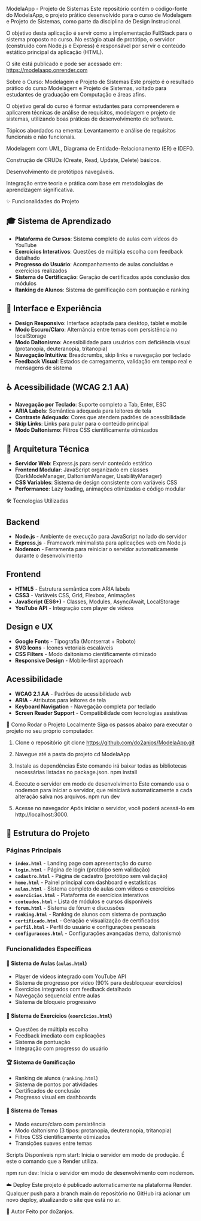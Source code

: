 ModelaApp - Projeto de Sistemas
Este repositório contém o código-fonte do ModelaApp, o projeto prático desenvolvido para o curso de Modelagem e Projeto de Sistemas, como parte da disciplina de Design Instrucional.

O objetivo desta aplicação é servir como a implementação FullStack para o sistema proposto no curso. No estágio atual de protótipo, o servidor (construído com Node.js e Express) é responsável por servir o conteúdo estático principal da aplicação (HTML).

O site está publicado e pode ser acessado em: https://modelaapp.onrender.com

Sobre o Curso: Modelagem e Projeto de Sistemas
Este projeto é o resultado prático do curso Modelagem e Projeto de Sistemas, voltado para estudantes de graduação em Computação e áreas afins.

O objetivo geral do curso é formar estudantes para compreenderem e aplicarem técnicas de análise de requisitos, modelagem e projeto de sistemas, utilizando boas práticas de desenvolvimento de software.

Tópicos abordados na ementa:
Levantamento e análise de requisitos funcionais e não funcionais.

Modelagem com UML, Diagrama de Entidade-Relacionamento (ER) e IDEF0.

Construção de CRUDs (Create, Read, Update, Delete) básicos.

Desenvolvimento de protótipos navegáveis.

Integração entre teoria e prática com base em metodologias de aprendizagem significativa.

✨ Funcionalidades do Projeto

## 🎓 **Sistema de Aprendizado**
- **Plataforma de Cursos**: Sistema completo de aulas com vídeos do YouTube
- **Exercícios Interativos**: Questões de múltipla escolha com feedback detalhado
- **Progresso do Usuário**: Acompanhamento de aulas concluídas e exercícios realizados
- **Sistema de Certificação**: Geração de certificados após conclusão dos módulos
- **Ranking de Alunos**: Sistema de gamificação com pontuação e ranking

## 🎨 **Interface e Experiência**
- **Design Responsivo**: Interface adaptada para desktop, tablet e mobile
- **Modo Escuro/Claro**: Alternância entre temas com persistência no localStorage
- **Modo Daltonismo**: Acessibilidade para usuários com deficiência visual (protanopia, deuteranopia, tritanopia)
- **Navegação Intuitiva**: Breadcrumbs, skip links e navegação por teclado
- **Feedback Visual**: Estados de carregamento, validação em tempo real e mensagens de sistema

## ♿ **Acessibilidade (WCAG 2.1 AA)**
- **Navegação por Teclado**: Suporte completo a Tab, Enter, ESC
- **ARIA Labels**: Semântica adequada para leitores de tela
- **Contraste Adequado**: Cores que atendem padrões de acessibilidade
- **Skip Links**: Links para pular para o conteúdo principal
- **Modo Daltonismo**: Filtros CSS cientificamente otimizados

## 🔧 **Arquitetura Técnica**
- **Servidor Web**: Express.js para servir conteúdo estático
- **Frontend Modular**: JavaScript organizado em classes (DarkModeManager, DaltonismManager, UsabilityManager)
- **CSS Variables**: Sistema de design consistente com variáveis CSS
- **Performance**: Lazy loading, animações otimizadas e código modular

🛠️ Tecnologias Utilizadas

## **Backend**
- **Node.js** - Ambiente de execução para JavaScript no lado do servidor
- **Express.js** - Framework minimalista para aplicações web em Node.js
- **Nodemon** - Ferramenta para reiniciar o servidor automaticamente durante o desenvolvimento

## **Frontend**
- **HTML5** - Estrutura semântica com ARIA labels
- **CSS3** - Variáveis CSS, Grid, Flexbox, Animações
- **JavaScript (ES6+)** - Classes, Modules, Async/Await, LocalStorage
- **YouTube API** - Integração com player de vídeos

## **Design e UX**
- **Google Fonts** - Tipografia (Montserrat + Roboto)
- **SVG Icons** - Ícones vetoriais escaláveis
- **CSS Filters** - Modo daltonismo cientificamente otimizado
- **Responsive Design** - Mobile-first approach

## **Acessibilidade**
- **WCAG 2.1 AA** - Padrões de acessibilidade web
- **ARIA** - Atributos para leitores de tela
- **Keyboard Navigation** - Navegação completa por teclado
- **Screen Reader Support** - Compatibilidade com tecnologias assistivas

🚀 Como Rodar o Projeto Localmente
Siga os passos abaixo para executar o projeto no seu próprio computador.

1. Clone o repositório
   git clone https://github.com/do2anjos/ModelaApp.git
   
2. Navegue até a pasta do projeto
   cd ModelaApp
   
3. Instale as dependências
   Este comando irá baixar todas as bibliotecas necessárias listadas no package.json.
   npm install

4. Execute o servidor em modo de desenvolvimento
   Este comando usa o nodemon para iniciar o servidor, que reiniciará automaticamente a cada alteração salva nos arquivos.
   npm run dev

5. Acesse no navegador
Após iniciar o servidor, você poderá acessá-lo em http://localhost:3000.

## 📄 **Estrutura do Projeto**

### **Páginas Principais**
- **`index.html`** - Landing page com apresentação do curso
- **`login.html`** - Página de login (protótipo sem validação)
- **`cadastro.html`** - Página de cadastro (protótipo sem validação)
- **`home.html`** - Painel principal com dashboard e estatísticas
- **`aulas.html`** - Sistema completo de aulas com vídeos e exercícios
- **`exercicios.html`** - Plataforma de exercícios interativos
- **`conteudos.html`** - Lista de módulos e cursos disponíveis
- **`forum.html`** - Sistema de fórum e discussões
- **`ranking.html`** - Ranking de alunos com sistema de pontuação
- **`certificado.html`** - Geração e visualização de certificados
- **`perfil.html`** - Perfil do usuário e configurações pessoais
- **`configuracoes.html`** - Configurações avançadas (tema, daltonismo)

### **Funcionalidades Específicas**

#### **🎥 Sistema de Aulas (`aulas.html`)**
- Player de vídeos integrado com YouTube API
- Sistema de progresso por vídeo (90% para desbloquear exercícios)
- Exercícios integrados com feedback detalhado
- Navegação sequencial entre aulas
- Sistema de bloqueio progressivo

#### **🎯 Sistema de Exercícios (`exercicios.html`)**
- Questões de múltipla escolha
- Feedback imediato com explicações
- Sistema de pontuação
- Integração com progresso do usuário

#### **🏆 Sistema de Gamificação**
- Ranking de alunos (`ranking.html`)
- Sistema de pontos por atividades
- Certificados de conclusão
- Progresso visual em dashboards

#### **🎨 Sistema de Temas**
- Modo escuro/claro com persistência
- Modo daltonismo (3 tipos: protanopia, deuteranopia, tritanopia)
- Filtros CSS cientificamente otimizados
- Transições suaves entre temas

Scripts Disponíveis
npm start: Inicia o servidor em modo de produção. É este o comando que a Render utiliza.

npm run dev: Inicia o servidor em modo de desenvolvimento com nodemon.

☁️ Deploy
Este projeto é publicado automaticamente na plataforma Render. Qualquer push para a branch main do repositório no GitHub irá acionar um novo deploy, atualizando o site que está no ar.

👤 Autor
Feito por do2anjos.
